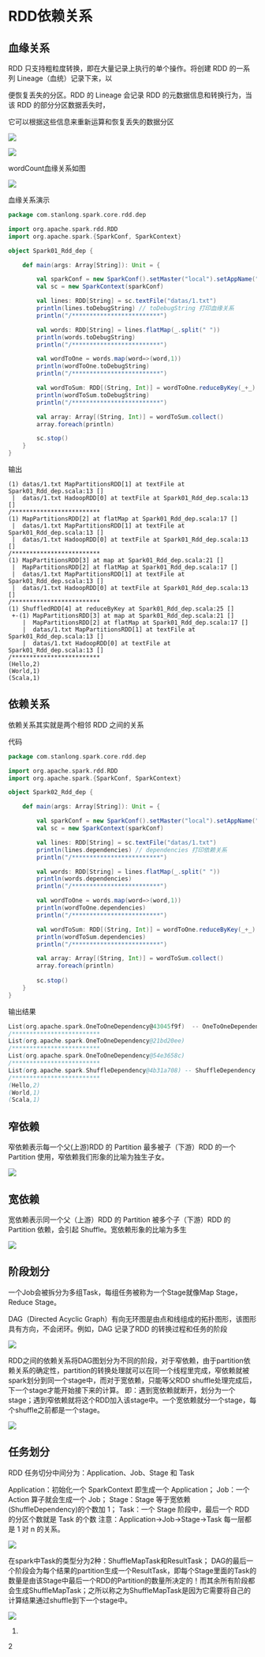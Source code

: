 # RDD依赖关系

## 血缘关系

RDD 只支持粗粒度转换，即在大量记录上执行的单个操作。将创建 RDD 的一系列 Lineage（血统）记录下来，以

便恢复丢失的分区。RDD 的 Lineage 会记录 RDD 的元数据信息和转换行为，当该 RDD 的部分分区数据丢失时，

它可以根据这些信息来重新运算和恢复丢失的数据分区

![](./doc/45.png)

![](./doc/46.png)

wordCount血缘关系如图

![](./doc/47.png)

血缘关系演示

```scala
package com.stanlong.spark.core.rdd.dep

import org.apache.spark.rdd.RDD
import org.apache.spark.{SparkConf, SparkContext}

object Spark01_Rdd_dep {

    def main(args: Array[String]): Unit = {

        val sparkConf = new SparkConf().setMaster("local").setAppName("WordCount")
        val sc = new SparkContext(sparkConf)

        val lines: RDD[String] = sc.textFile("datas/1.txt")
        println(lines.toDebugString) // toDebugString 打印血缘关系
        println("/*************************")

        val words: RDD[String] = lines.flatMap(_.split(" "))
        println(words.toDebugString)
        println("/*************************")

        val wordToOne = words.map(word=>(word,1))
        println(wordToOne.toDebugString)
        println("/*************************")

        val wordToSum: RDD[(String, Int)] = wordToOne.reduceByKey(_+_)
        println(wordToSum.toDebugString)
        println("/*************************")

        val array: Array[(String, Int)] = wordToSum.collect()
        array.foreach(println)

        sc.stop()
    }
}
```

输出

```
(1) datas/1.txt MapPartitionsRDD[1] at textFile at Spark01_Rdd_dep.scala:13 []
 |  datas/1.txt HadoopRDD[0] at textFile at Spark01_Rdd_dep.scala:13 []
/*************************
(1) MapPartitionsRDD[2] at flatMap at Spark01_Rdd_dep.scala:17 []
 |  datas/1.txt MapPartitionsRDD[1] at textFile at Spark01_Rdd_dep.scala:13 []
 |  datas/1.txt HadoopRDD[0] at textFile at Spark01_Rdd_dep.scala:13 []
/*************************
(1) MapPartitionsRDD[3] at map at Spark01_Rdd_dep.scala:21 []
 |  MapPartitionsRDD[2] at flatMap at Spark01_Rdd_dep.scala:17 []
 |  datas/1.txt MapPartitionsRDD[1] at textFile at Spark01_Rdd_dep.scala:13 []
 |  datas/1.txt HadoopRDD[0] at textFile at Spark01_Rdd_dep.scala:13 []
/*************************
(1) ShuffledRDD[4] at reduceByKey at Spark01_Rdd_dep.scala:25 []
 +-(1) MapPartitionsRDD[3] at map at Spark01_Rdd_dep.scala:21 []
    |  MapPartitionsRDD[2] at flatMap at Spark01_Rdd_dep.scala:17 []
    |  datas/1.txt MapPartitionsRDD[1] at textFile at Spark01_Rdd_dep.scala:13 []
    |  datas/1.txt HadoopRDD[0] at textFile at Spark01_Rdd_dep.scala:13 []
/*************************
(Hello,2)
(World,1)
(Scala,1)
```

## 依赖关系

依赖关系其实就是两个相邻 RDD 之间的关系

代码

```scala
package com.stanlong.spark.core.rdd.dep

import org.apache.spark.rdd.RDD
import org.apache.spark.{SparkConf, SparkContext}

object Spark02_Rdd_dep {

    def main(args: Array[String]): Unit = {

        val sparkConf = new SparkConf().setMaster("local").setAppName("WordCount")
        val sc = new SparkContext(sparkConf)

        val lines: RDD[String] = sc.textFile("datas/1.txt")
        println(lines.dependencies) // dependencies 打印依赖关系
        println("/*************************")

        val words: RDD[String] = lines.flatMap(_.split(" "))
        println(words.dependencies)
        println("/*************************")

        val wordToOne = words.map(word=>(word,1))
        println(wordToOne.dependencies)
        println("/*************************")

        val wordToSum: RDD[(String, Int)] = wordToOne.reduceByKey(_+_)
        println(wordToSum.dependencies)
        println("/*************************")

        val array: Array[(String, Int)] = wordToSum.collect()
        array.foreach(println)
        
        sc.stop()
    }
}
```

输出结果

```scala
List(org.apache.spark.OneToOneDependency@43045f9f)  -- OneToOneDependency 窄依赖
/*************************
List(org.apache.spark.OneToOneDependency@21bd20ee)
/*************************
List(org.apache.spark.OneToOneDependency@54e3658c)
/*************************
List(org.apache.spark.ShuffleDependency@4b31a708) -- ShuffleDependency Shuffle依赖又称宽依赖
/*************************
(Hello,2)
(World,1)
(Scala,1)
```

## 窄依赖

窄依赖表示每一个父(上游)RDD 的 Partition 最多被子（下游）RDD 的一个 Partition 使用，窄依赖我们形象的比喻为独生子女。

![](./doc/48.png)

## 宽依赖

宽依赖表示同一个父（上游）RDD 的 Partition 被多个子（下游）RDD 的 Partition 依赖，会引起 Shuffle。宽依赖形象的比喻为多生

![](./doc/49.png)

## 阶段划分

一个Job会被拆分为多组Task，每组任务被称为一个Stage就像Map Stage， Reduce Stage。

DAG（Directed Acyclic Graph）有向无环图是由点和线组成的拓扑图形，该图形具有方向，不会闭环。例如，DAG 记录了RDD 的转换过程和任务的阶段

![](./doc/50.png)

RDD之间的依赖关系将DAG图划分为不同的阶段，对于窄依赖，由于partition依赖关系的确定性，partition的转换处理就可以在同一个线程里完成，窄依赖就被spark划分到同一个stage中，而对于宽依赖，只能等父RDD shuffle处理完成后，下一个stage才能开始接下来的计算。
即：遇到宽依赖就断开，划分为一个stage；遇到窄依赖就将这个RDD加入该stage中。一个宽依赖就分一个stage，每个shuffle之前都是一个stage。

![](./doc/51.png)

## 任务划分

RDD 任务切分中间分为：Application、Job、Stage 和 Task

Application：初始化一个 SparkContext 即生成一个 Application；
Job：一个 Action 算子就会生成一个 Job；
Stage：Stage 等于宽依赖(ShuffleDependency)的个数加 1；
Task：一个 Stage 阶段中，最后一个 RDD 的分区个数就是 Task 的个数
注意：Application->Job->Stage->Task 每一层都是 1 对 n 的关系。

![](./doc/52.png)

在spark中Task的类型分为2种：ShuffleMapTask和ResultTask；
DAG的最后一个阶段会为每个结果的partition生成一个ResultTask，即每个Stage里面的Task的数量是由该Stage中最后一个RDD的Partition的数量所决定的！而其余所有阶段都会生成ShuffleMapTask；之所以称之为ShuffleMapTask是因为它需要将自己的计算结果通过shuffle到下一个stage中。

![](./doc/53.png)

1. 

2